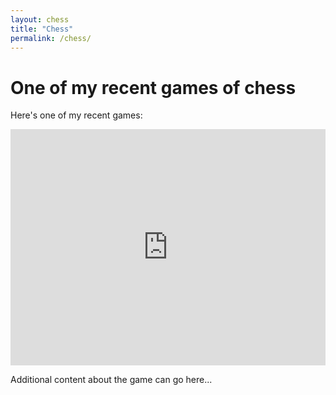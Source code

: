 ```yaml
---
layout: chess
title: "Chess"
permalink: /chess/
---
```


<style>
  .chess-game-container {
    position: relative;
    width: 100%;
    max-width: 800px;
    margin: 0 auto;
    padding-bottom: 75%; /* This creates a 4:3 aspect ratio */
    height: 0;
    overflow: hidden;
  }
  
  .chess-game-container iframe {
    position: absolute;
    top: 0;
    left: 0;
    width: 100%;
    height: 100%;
    border: none;
  }
</style>

# One of my recent games of chess

Here's one of my recent games:

<div class="chess-game-container">
  <iframe src="https://www.chess.com/embed/game/live/123442777160" allowfullscreen></iframe>
</div>

Additional content about the game can go here...
